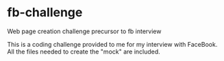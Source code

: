 # fb-challenge
Web page creation challenge precursor to fb interview

This is a coding challenge provided to me for my interview with FaceBook. All the files needed to create the "mock" are included.
